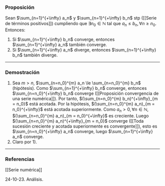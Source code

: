 ### Proposición

Sean $\sum_{n=1}^{+\infty} a_n$ y $\sum_{n=1}^{+\infty} b_n$ stp ([[Serie de términos positivos]]) cumpliendo que $\exists n_0 \in \mathbb{N}$ tal que $a_n \le b_n, \forall n \ge n_0$. Entonces:
1) Si $\sum_{n=1}^{+\infty} b_n$ converge, entonces $\sum_{n=1}^{+\infty} a_n$ también converge.
2) Si $\sum_{n=1}^{+\infty} a_n$ diverge, entonces $\sum_{n=1}^{+\infty} b_n$ también diverge.

---
### Demostración

1) Sea $m>n$, $\sum_{n=n_0}^{m} a_n \le \sum_{n=n_0}^{m} b_n$ (hipótesis). Como $\sum_{n=1}^{+\infty} b_n$ converge, entonces $\sum_{n=n_0}^{+\infty} b_n$ converge ([[Proposición convergencia de una serie numérica]]). Por tanto, $(\sum_{n=n_0}^{m} b_n)^{+\infty}_{m = n_0}$ está acotada. Por la hipótesis, $(\sum_{n=n_0}^{m} a_n)_{m = n_0}^{+\infty}$ está acotada superiormente. Como $a_n > 0, \forall n \in \mathbb{N}$, $(\sum_{n=n_0}^{m} a_n)_{m = n_0}^{+\infty}$ es creciente. Luego $(\sum_{n=n_0}^{m} a_n)^{+\infty}_{m = n_0}$ converge ([[Toda sucesión creciente y acotada superiormente es convergente]]), esto es $\sum_{n=n_0}^{+\infty} a_n$ converge, luego $\sum_{n=1}^{+\infty} a_n$ converge.
2) Claro por 1).

---
### Referencias

[[Serie numérica]]

24-10-23. Análisis.